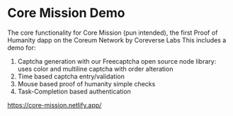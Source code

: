 # Core Mission Demo
The core functionality for Core Mission (pun intended), the first Proof of Humanity dapp on the Coreum Network by Coreverse Labs
This includes a demo for:
1. Captcha generation with our Freecaptcha open source node library: uses color and multiline captcha with order alteration
2. Time based captcha entry/validation
3. Mouse based proof of humanity simple checks  
4. Task-Completion based authentication  

https://core-mission.netlify.app/
